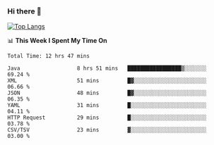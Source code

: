 ### Hi there 👋
[![Top Langs](https://github-readme-stats.vercel.app/api/top-langs/?username=hyoghurt&layout=compact&exclude_repo=multiserver,docker_compose&langs_count=6)](https://github.com/anuraghazra/github-readme-stats)

📊 **This Week I Spent My Time On** 
<!--START_SECTION:waka-->

```text
Total Time: 12 hrs 47 mins

Java                  8 hrs 51 mins   █████████████████▒░░░░░░░   69.24 %
XML                   51 mins         █▓░░░░░░░░░░░░░░░░░░░░░░░   06.66 %
JSON                  48 mins         █▓░░░░░░░░░░░░░░░░░░░░░░░   06.35 %
YAML                  31 mins         █░░░░░░░░░░░░░░░░░░░░░░░░   04.11 %
HTTP Request          29 mins         █░░░░░░░░░░░░░░░░░░░░░░░░   03.78 %
CSV/TSV               23 mins         ▓░░░░░░░░░░░░░░░░░░░░░░░░   03.00 %
```

<!--END_SECTION:waka-->
